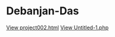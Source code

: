 # Debanjan-Das
[View project002.html](https://github.com/debanjandas713-png/Debanjan-Das/blob/main/project002.html)
[View Untitled-1.php](https://github.com/debanjandas713-png/Debanjan-Das/blob/main/Untitled-1.php)
